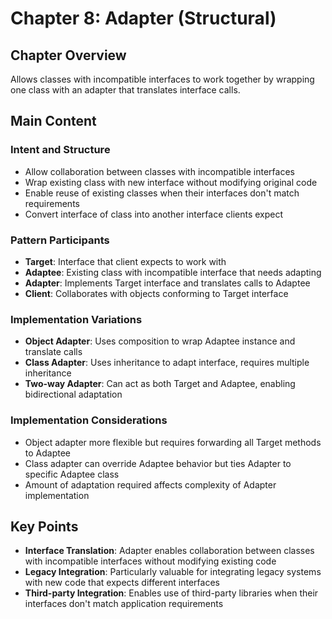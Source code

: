# Chapter 8: Adapter (Structural)

## Chapter Overview
Allows classes with incompatible interfaces to work together by wrapping one class with an adapter that translates interface calls.

## Main Content

### Intent and Structure
- Allow collaboration between classes with incompatible interfaces
- Wrap existing class with new interface without modifying original code
- Enable reuse of existing classes when their interfaces don't match requirements
- Convert interface of class into another interface clients expect

### Pattern Participants
- **Target**: Interface that client expects to work with
- **Adaptee**: Existing class with incompatible interface that needs adapting
- **Adapter**: Implements Target interface and translates calls to Adaptee
- **Client**: Collaborates with objects conforming to Target interface

### Implementation Variations
- **Object Adapter**: Uses composition to wrap Adaptee instance and translate calls
- **Class Adapter**: Uses inheritance to adapt interface, requires multiple inheritance
- **Two-way Adapter**: Can act as both Target and Adaptee, enabling bidirectional adaptation

### Implementation Considerations
- Object adapter more flexible but requires forwarding all Target methods to Adaptee
- Class adapter can override Adaptee behavior but ties Adapter to specific Adaptee class
- Amount of adaptation required affects complexity of Adapter implementation

## Key Points
- **Interface Translation**: Adapter enables collaboration between classes with incompatible interfaces without modifying existing code
- **Legacy Integration**: Particularly valuable for integrating legacy systems with new code that expects different interfaces
- **Third-party Integration**: Enables use of third-party libraries when their interfaces don't match application requirements